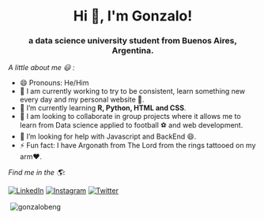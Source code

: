 <h1 align="center">Hi 👋, I'm Gonzalo!</h1>
<h3 align="center">a data science university student from Buenos Aires, Argentina. </h3>

<i>A little about me 😃 :</i><br>

- 😄 Pronouns: He/Him 
- 🔭 I am currently working to try to be consistent, learn something new every day and my personal website 💪.
- 🌱 I’m currently learning **R, Python, HTML and CSS**.
- 👯 I am looking to collaborate in group projects where it allows me to learn from Data science applied to football ⚽ and web development. 
- 🤔 I’m looking for help with Javascript and BackEnd 😄.
- ⚡ Fun fact: I have Argonath from The Lord from the rings tattooed on my arm❤️.

<i>Find me in the 🌎:</i><br>

<a href="https://www.linkedin.com/in/gonzalobeng" target="_blank"><img src="https://img.shields.io/badge/LinkedIn-%230077B5.svg?&style=flat-square&logo=linkedin&logoColor=white" alt="LinkedIn"></a>
<a href="https://www.instagram.com/gonzabeng" target="_blank"><img src="https://img.shields.io/badge/Instagram-%23E4405F.svg?&style=flat-square&logo=instagram&logoColor=white" alt="Instagram"></a>
<a href="https://www.twitter.com/gonzalobeng" target="_blank"><img src="https://img.shields.io/badge/Twitter-%231877F2.svg?&style=flat-square&logo=twitter&logoColor=white" alt="Twitter"></a>

</div>

<p>&nbsp;<img align="center" src="https://github-readme-stats.vercel.app/api?username=gonzalobeng&show_icons=true&hide_border=true&theme=dark" alt="gonzalobeng" /></p>


